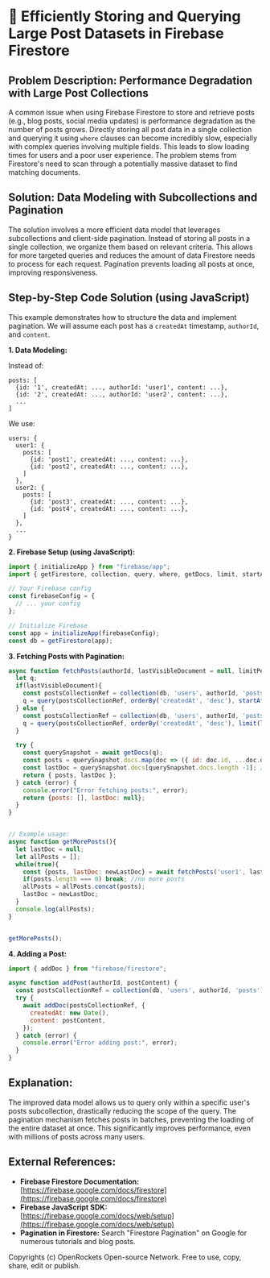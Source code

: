 # 🐞 Efficiently Storing and Querying Large Post Datasets in Firebase Firestore


## Problem Description:  Performance Degradation with Large Post Collections

A common issue when using Firebase Firestore to store and retrieve posts (e.g., blog posts, social media updates) is performance degradation as the number of posts grows.  Directly storing all post data in a single collection and querying it using `where` clauses can become incredibly slow, especially with complex queries involving multiple fields.  This leads to slow loading times for users and a poor user experience.  The problem stems from Firestore's need to scan through a potentially massive dataset to find matching documents.

## Solution:  Data Modeling with Subcollections and Pagination

The solution involves a more efficient data model that leverages subcollections and client-side pagination. Instead of storing all posts in a single collection, we organize them based on relevant criteria. This allows for more targeted queries and reduces the amount of data Firestore needs to process for each request.  Pagination prevents loading all posts at once, improving responsiveness.

## Step-by-Step Code Solution (using JavaScript)

This example demonstrates how to structure the data and implement pagination.  We will assume each post has a `createdAt` timestamp, `authorId`, and `content`.


**1. Data Modeling:**

Instead of:

```
posts: [
  {id: '1', createdAt: ..., authorId: 'user1', content: ...},
  {id: '2', createdAt: ..., authorId: 'user2', content: ...},
  ...
]
```

We use:

```
users: {
  user1: {
    posts: [
      {id: 'post1', createdAt: ..., content: ...},
      {id: 'post2', createdAt: ..., content: ...},
    ]
  },
  user2: {
    posts: [
      {id: 'post3', createdAt: ..., content: ...},
      {id: 'post4', createdAt: ..., content: ...},
    ]
  },
  ...
}
```


**2.  Firebase Setup (using JavaScript):**


```javascript
import { initializeApp } from "firebase/app";
import { getFirestore, collection, query, where, getDocs, limit, startAfter, orderBy } from "firebase/firestore";

// Your Firebase config
const firebaseConfig = {
  // ... your config
};

// Initialize Firebase
const app = initializeApp(firebaseConfig);
const db = getFirestore(app);
```

**3. Fetching Posts with Pagination:**

```javascript
async function fetchPosts(authorId, lastVisibleDocument = null, limitPerPage = 10) {
  let q;
  if(lastVisibleDocument){
    const postsCollectionRef = collection(db, 'users', authorId, 'posts');
    q = query(postsCollectionRef, orderBy('createdAt', 'desc'), startAfter(lastVisibleDocument), limit(limitPerPage));
  } else {
    const postsCollectionRef = collection(db, 'users', authorId, 'posts');
    q = query(postsCollectionRef, orderBy('createdAt', 'desc'), limit(limitPerPage));
  }

  try {
    const querySnapshot = await getDocs(q);
    const posts = querySnapshot.docs.map(doc => ({ id: doc.id, ...doc.data() }));
    const lastDoc = querySnapshot.docs[querySnapshot.docs.length -1]; //get last document for next page
    return { posts, lastDoc };
  } catch (error) {
    console.error("Error fetching posts:", error);
    return {posts: [], lastDoc: null};
  }
}


// Example usage:
async function getMorePosts(){
  let lastDoc = null;
  let allPosts = [];
  while(true){
    const {posts, lastDoc: newLastDoc} = await fetchPosts('user1', lastDoc);
    if(posts.length === 0) break; //no more posts
    allPosts = allPosts.concat(posts);
    lastDoc = newLastDoc;
  }
  console.log(allPosts);
}


getMorePosts();
```

**4. Adding a Post:**

```javascript
import { addDoc } from "firebase/firestore";

async function addPost(authorId, postContent) {
  const postsCollectionRef = collection(db, 'users', authorId, 'posts');
  try {
    await addDoc(postsCollectionRef, {
      createdAt: new Date(),
      content: postContent,
    });
  } catch (error) {
    console.error("Error adding post:", error);
  }
}
```

## Explanation:

The improved data model allows us to query only within a specific user's posts subcollection, drastically reducing the scope of the query.  The pagination mechanism fetches posts in batches, preventing the loading of the entire dataset at once.  This significantly improves performance, even with millions of posts across many users.

## External References:

* **Firebase Firestore Documentation:** [https://firebase.google.com/docs/firestore](https://firebase.google.com/docs/firestore)
* **Firebase JavaScript SDK:** [https://firebase.google.com/docs/web/setup](https://firebase.google.com/docs/web/setup)
* **Pagination in Firestore:**  Search "Firestore Pagination" on Google for numerous tutorials and blog posts.


Copyrights (c) OpenRockets Open-source Network. Free to use, copy, share, edit or publish.

